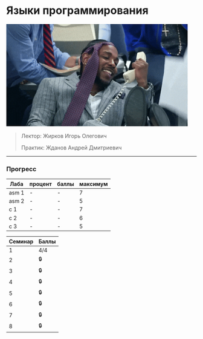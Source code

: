 # Языки программирования

![pic](https://github.com/bilyardvmetro/ITMO-System-Application-Software/blob/main/gifs/ProgLangs.gif)

> Лектор: Жирков Игорь Олегович
>
> Практик: Жданов Андрей Дмитриевич


---

### Прогресс
| Лаба | процент | баллы | максимум |
| ---- | ------- | ----- | -------- | 
| asm 1  |   -   |   -  |    7    |
| asm 2  |   -   |   -  |    5    |
|   c 1  |   -   |   -  |    7    |
|   c 2  |   -   |   -  |    6    |
|   c 3  |   -   |   -  |    5    |

| Семинар | Баллы |
| ------- | ----- |
| 1 | 4/4 |
| 2 | :lock: |
| 3 | :lock: |
| 4 | :lock: |
| 5 | :lock: |
| 6 | :lock: |
| 7 | :lock: |
| 8 | :lock: |